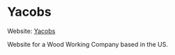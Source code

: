 # Yacobs

Website: [Yacobs](https://joacopaz.github.io/Yacobs/)

Website for a Wood Working Company based in the US.
